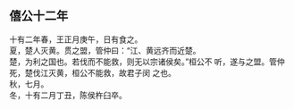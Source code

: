 ## 僖公十二年

十有二年春，王正月庚午，日有食之。  
夏，楚人灭黄。贯之盟，管仲曰：“江、黄远齐而近楚。  
楚，为利之国也。若伐而不能救，则无以宗诸侯矣。”桓公不
听，遂与之盟。管仲死，楚伐江灭黄，桓公不能救，故君子闵
之也。  
秋，七月。  
冬，十有二月丁丑，陈侯杵臼卒。  

